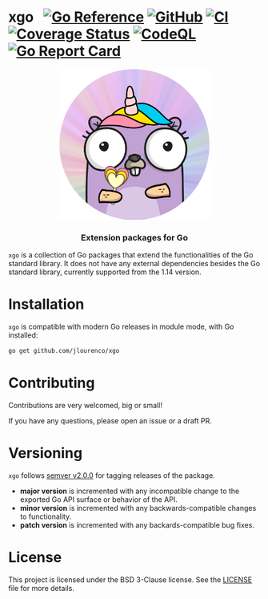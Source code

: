 # xgo &nbsp; [![Go Reference](https://pkg.go.dev/badge/github.com/jlourenc/xgo.svg)](https://pkg.go.dev/github.com/jlourenc/xgo) [![GitHub](https://img.shields.io/github/license/jlourenc/xgo)](https://github.com/jlourenc/xgo/blob/main/LICENSE) [![CI](https://github.com/jlourenc/xgo/actions/workflows/ci.yml/badge.svg?branch=main)](https://github.com/jlourenc/xgo/actions/workflows/ci.yml) [![Coverage Status](https://coveralls.io/repos/github/jlourenc/xgo/badge.svg?branch=main&service=github)](https://coveralls.io/github/jlourenc/xgo?branch=main) [![CodeQL](https://github.com/jlourenc/xgo/actions/workflows/codeql.yml/badge.svg?branch=main)](https://github.com/jlourenc/xgo/actions/workflows/codeql.yml) [![Go Report Card](https://goreportcard.com/badge/github.com/jlourenc/xgo)](https://goreportcard.com/report/github.com/jlourenc/xgo)

<p style="text-align:center">
  <img alt="xgo logo" src="xgo.png" height="300" />
  <h3 style="text-align:center">Extension packages for Go</h3>
</p>

`xgo` is a collection of Go packages that extend the functionalities of the Go standard library. It does not have any external dependencies besides the Go standard library, currently supported from the 1.14 version.

# Installation

`xgo` is compatible with modern Go releases in module mode, with Go installed:

```zsh
go get github.com/jlourenco/xgo
```

# Contributing

Contributions are very welcomed, big or small!

If you have any questions, please open an issue or a draft PR.

# Versioning

`xgo` follows [semver v2.0.0](https://semver.org/spec/v2.0.0.html) for tagging releases of the package.

* **major version** is incremented with any incompatible change to the exported Go API surface or behavior of the API.
* **minor version** is incremented with any backwards-compatible changes to functionality.
* **patch version** is incremented with any backards-compatible bug fixes.

# License

This project is licensed under the BSD 3-Clause license. See the [LICENSE](/LICENSE) file for more details.